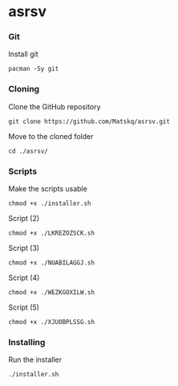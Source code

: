 # asrsv

### Git

Install git

    pacman -Sy git

### Cloning

Clone the GitHub repository

    git clone https://github.com/Matskq/asrsv.git
    
Move to the cloned folder

    cd ./asrsv/

### Scripts

Make the scripts usable

    chmod +x ./installer.sh
    
Script (2)
    
    chmod +x ./LKREZOZSCK.sh
    
Script (3)
    
    chmod +x ./NUABILAGGJ.sh
    
Script (4)
    
    chmod +x ./WEZKGOXILW.sh
    
Script (5)
    
    chmod +x ./XJUOBPLSSG.sh

### Installing

Run the installer

    ./installer.sh

